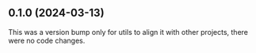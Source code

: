 ## 0.1.0 (2024-03-13)

This was a version bump only for utils to align it with other projects, there were no code changes.